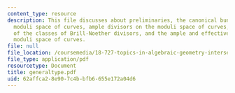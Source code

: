 ```yaml
---
content_type: resource
description: This file discusses about preliminaries, the canonical bundle of the
  moduli space of curves, ample divisors on the moduli space of curves, the compuatation
  of the classes of Brill-Noether divisors, and the ample and effective cones of the
  moduli space of curves.
file: null
file_location: /coursemedia/18-727-topics-in-algebraic-geometry-intersection-theory-on-moduli-spaces-spring-2006/62affca28e907c4bbfb6655e172a04d6_generaltype.pdf
file_type: application/pdf
resourcetype: Document
title: generaltype.pdf
uid: 62affca2-8e90-7c4b-bfb6-655e172a04d6
---
```

